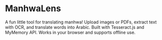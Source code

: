 # ManhwaLens
A fun little tool for translating manhwa! Upload images or PDFs, extract text with OCR, and translate words into Arabic. Built with Tesseract.js and MyMemory API. Works in your browser and supports offline use.
